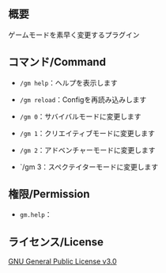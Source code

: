 ## 概要
ゲームモードを素早く変更するプラグイン

## コマンド/Command

- `/gm help`：ヘルプを表示します

- `/gm reload`：Configを再読み込みします

- `/gm 0`：サバイバルモードに変更します

- `/gm 1`：クリエイティブモードに変更します

- `/gm 2`：アドベンチャーモードに変更します

- `/gm 3：スペクテイターモードに変更します

## 権限/Permission

- `gm.help`：

## ライセンス/License
[GNU General Public License v3.0](LICENSE)
